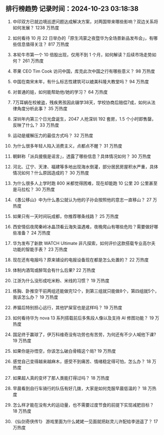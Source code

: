 
## 排行榜趋势 记录时间：2024-10-23 03:18:38
  
  1. 中印双方已就边境巡逻问题达成解决方案，对两国带来哪些影响？双边关系将如何发展？ 1238 万热度
    
  2. 如何看待 10 月 22 日举办的「原生鸿蒙之夜暨华为全场景新品发布会」，有哪些信息值得关注？ 817 万热度
    
  3. 本轮牛市第一个 10 倍股出现，仅用不到 1 个月，如何解读？后续市场走势如何？ 261 万热度
    
  4. 苹果 CEO Tim Cook 访问中国，库克此次中国之行有哪些意义？ 98 万热度
    
  5. 中国在南宋末年，有什么标志性建筑可以媲美科隆大教堂吗？ 94 万热度
    
  6. 对普通的娃，如何能帮助他/她的学习？ 64 万热度
    
  7. 7万耳蜗在校被盗，残疾男孩因此辍学38天，学校协商后赔偿7成，如何从法律角度分析此事？ 35 万热度
    
  8. 深圳年内第三个日光盘诞生，2047 人抢深圳 192 套房，1.5 个小时即售罄，反映了什么？ 33 万热度
    
  9. 运动是缓解压力的最佳方式吗？ 32 万热度
    
  10. 为什么很多年轻人陷入消费主义，点都点不醒？ 31 万热度
    
  11. 朝鲜称「派兵援俄是谣言」，透露了哪些信息？具体情况如何？ 30 万热度
    
  12. 河北、辽宁、天津、福建等多地出现海水倒灌，部分居民房屋积水严重，具体情况如何？什么原因造成的？ 30 万热度
    
  13. 为什么很多人上学时跑 800 米都觉得困难，现在却能跑 10 公里 20 公里甚至是马拉松​？ 30 万热度
    
  14. 《愚公移山》中为什么愚公就认为他的子孙会按照他的意志一直移山？ 27 万热度
    
  15. 如果只有一天时间玩成都，你推荐哪条线路？ 25 万热度
    
  16. 西安情侣夜爬秦岭冰晶顶看云海失温遇难，夜晚爬山有哪些危险？需要做好哪些准备？ 24 万热度
    
  17. 华为发布了新款 WATCH Ultimate 非凡探索，如何评价这款搭载专业高尔夫功能的智能手表？ 23 万热度
    
  18. 现在还有电报吗？原来铺设的电报设备现在都是怎么处置的？ 22 万热度
    
  19. 体制内酒驾或醉驾会有什么后果? 22 万热度
    
  20. 江浙为什么没形成吃米粉、米线的习惯？ 19 万热度
    
  21. 练胸、卧推空干前两组还能做完12个，到第三组就只能做8个，第四组就5个，我该怎么办？ 19 万热度
    
  22. 养猫后特别担心远行，其他铲屎官也是这样吗？ 19 万热度
    
  23. 如何看待华为 nova 13 系列搭载前后多焦段人像以及支持 AI 修图功能？ 19 万热度
    
  24. 国足终于赢球了，伊万科维奇没有功劳也有苦劳，为何还有不少人喊他下课? 19 万热度
    
  25. 如果你是孙悟空，你该怎么破白骨精这个局? 19 万热度
    
  26. 感觉自己变得越来越麻木，感受不到痛苦、情绪稳定得可怕，怎么办？ 18 万热度
    
  27. 如果超人真的变坏了那人类能打得过吗？ 18 万热度
    
  28. 早晨看到自行车骑行的队伍有好几拨，大家是如何克服早晨低温的？ 18 万热度
    
  29. 怎么样才能在没有大的运动量，也不需要过度节食的前提下实现减肥目标？ 18 万热度
    
  30. 《仙剑奇侠传1》 游戏里面为什么姥姥一见面就把赵灵儿许配给李逍遥了？ 17 万热度
    